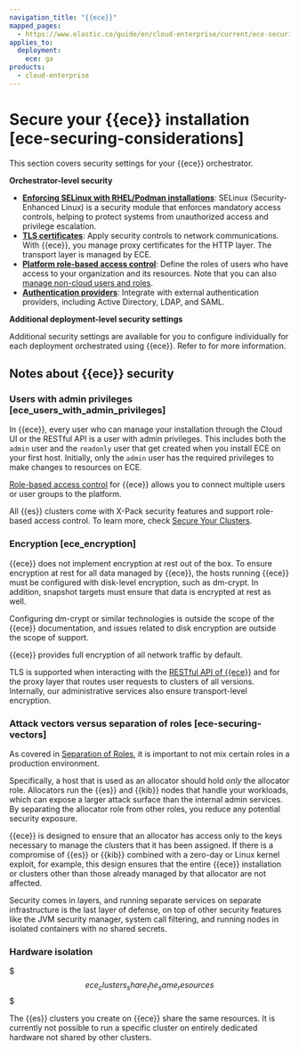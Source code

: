 ```yaml
---
navigation_title: "{{ece}}"
mapped_pages:
  - https://www.elastic.co/guide/en/cloud-enterprise/current/ece-securing-considerations.html
applies_to:
  deployment:
    ece: ga
products:
  - cloud-enterprise
---
```


# Secure your {{ece}} installation [ece-securing-considerations]

This section covers security settings for your {{ece}} orchestrator.

**Orchestrator-level security**

- [**Enforcing SELinux with RHEL/Podman installations**](secure-your-elastic-cloud-enterprise-installation/migrate-ece-on-podman-hosts-to-selinux-enforce.md): SELinux (Security-Enhanced Linux) is a security module that enforces mandatory access controls, helping to protect systems from unauthorized access and privilege escalation.
- [**TLS certificates**](secure-your-elastic-cloud-enterprise-installation/manage-security-certificates.md): Apply security controls to network communications. With {{ece}}, you manage proxy certificates for the HTTP layer. The transport layer is managed by ECE.
- [**Platform role-based access control**](/deploy-manage/users-roles/cloud-enterprise-orchestrator.md): Define the roles of users who have access to your organization and its resources. Note that you can also [manage non-cloud users and roles](/deploy-manage/users-roles/cluster-or-deployment-auth/defining-roles.md).
- [**Authentication providers**](/deploy-manage/users-roles/cloud-enterprise-orchestrator.md): Integrate with external authentication providers, including Active Directory, LDAP, and SAML.


**Additional deployment-level security settings**

Additional security settings are available for you to configure individually for each deployment orchestrated using {{ece}}. Refer to [](secure-your-cluster-deployment.md) for more information.


## Notes about {{ece}} security

### Users with admin privileges [ece_users_with_admin_privileges] 

In {{ece}}, every user who can manage your installation through the Cloud UI or the RESTful API is a user with admin privileges. This includes both the `admin` user and the `readonly` user that get created when you install ECE on your first host. Initially, only the `admin` user has the required privileges to make changes to resources on ECE.

[Role-based access control](../users-roles/cloud-enterprise-orchestrator/manage-users-roles.md) for {{ece}} allows you to connect multiple users or user groups to the platform.

All {{es}} clusters come with X-Pack security features and support role-based access control. To learn more, check [Secure Your Clusters](../users-roles/cluster-or-deployment-auth.md).


### Encryption [ece_encryption] 

{{ece}} does not implement encryption at rest out of the box. To ensure encryption at rest for all data managed by {{ece}}, the hosts running {{ece}} must be configured with disk-level encryption, such as dm-crypt. In addition, snapshot targets must ensure that data is encrypted at rest as well.

Configuring dm-crypt or similar technologies is outside the scope of the {{ece}} documentation, and issues related to disk encryption are outside the scope of support.

{{ece}} provides full encryption of all network traffic by default.

TLS is supported when interacting with the [RESTful API of {{ece}}](https://www.elastic.co/docs/api/doc/cloud-enterprise/) and for the proxy layer that routes user requests to clusters of all versions. Internally, our administrative services also ensure transport-level encryption.


### Attack vectors versus separation of roles [ece-securing-vectors] 

As covered in [Separation of Roles](../deploy/cloud-enterprise/ece-roles.md), it is important to not mix certain roles in a production environment.

Specifically, a host that is used as an allocator should hold *only* the allocator role. Allocators run the {{es}} and {{kib}} nodes that handle your workloads, which can expose a larger attack surface than the internal admin services. By separating the allocator role from other roles, you reduce any potential security exposure.

{{ece}} is designed to ensure that an allocator has access only to the keys necessary to manage the clusters that it has been assigned. If there is a compromise of {{es}} or {{kib}} combined with a zero-day or Linux kernel exploit, for example, this design ensures that the entire {{ece}} installation or clusters other than those already managed by that allocator are not affected.

Security comes in layers, and running separate services on separate infrastructure is the last layer of defense, on top of other security features like the JVM security manager, system call filtering, and running nodes in isolated containers with no shared secrets.


### Hardware isolation
$$$ece_clusters_share_the_same_resources$$$

The {{es}} clusters you create on {{ece}} share the same resources. It is currently not possible to run a specific cluster on entirely dedicated hardware not shared by other clusters.


